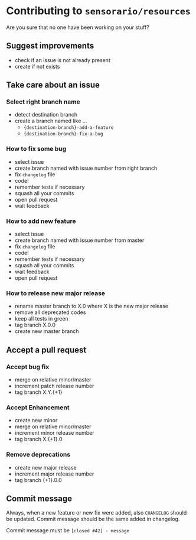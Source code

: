 # Contributing to `sensorario/resources`

Are you sure that no one have been working on your stuff?

## Suggest improvements

 - check if an issue is not already present
 - create if not exists

## Take care about an issue

### Select right branch name

 - detect destination branch
 - create a branch named like ...
    - `{destination-branch}-add-a-feature`
    - `{destination-branch}-fix-a-bug`

### How to fix some bug

 - select issue
 - create branch named with issue number from right branch
 - fix `changelog` file
 - code!
 - remember tests if necessary
 - squash all your commits
 - open pull request
 - wait feedback

### How to add new feature

 - select issue
 - create branch named with issue number from master
 - fix `changelog` file
 - code!
 - remember tests if necessary
 - squash all your commits
 - wait feedback
 - open pull request

### How to release new major release

 - rename master branch to X.0 where X is the new major release
 - remove all deprecated codes
 - keep all tests in green
 - tag branch X.0.0
 - create new master branch

## Accept a pull request

### Accept bug fix

   - merge on relative minor/master
   - increment patch release number
   - tag branch X.Y.{+1}

### Accept Enhancement

   - create new minor
   - merge on relative minor/master
   - increment minor release number
   - tag branch X.{+1}.0

### Remove deprecations

   - create new major release
   - increment major release number
   - tag branch {+1}.0.0

## Commit message

Always, when a new feature or new fix were added, also `CHANGELOG` should be updated. Commit message should be the same added in changelog.

Commit message must be `[closed #42] - message`
